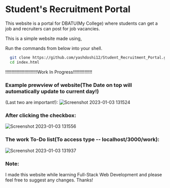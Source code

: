 # Student's Recruitment Portal

This website is a portal for DBATU(My College) where students can get a job and recruiters can post for job vacancies.

This is a simple website made using,

Run the commands from below into your shell.
```bash
  git clone https://github.com/yashdoshi12/Student_Recruitment_Portal.git
  cd index.html
```
!!!!!!!!!!!!!!!!!!!!!!!!!Work In Progress!!!!!!!!!!!!!!!

### Example prewview of website(The Date on top will automatically update to current day!)
(Last two are important!):
![Screenshot 2023-01-03 131524](https://user-images.githubusercontent.com/39629707/210317421-2d6f685a-e35c-445b-a7af-7a1158170f83.jpg)


### After clicking the checkbox:
![Screenshot 2023-01-03 131556](https://user-images.githubusercontent.com/39629707/210317484-7ea72b17-acf7-43fd-b69e-348af564c98a.jpg)

### The work To-Do list(To access type -- localhost/3000/work):
![Screenshot 2023-01-03 131937](https://user-images.githubusercontent.com/39629707/210317582-4645d46b-9859-4fd6-9ac9-8a2cd9158383.jpg)

### Note:
I made this website while learning Full-Stack Web Development and please feel free to suggest any changes. Thanks!

